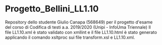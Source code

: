 # Progetto_Bellini_LL1.10
Repository dello studente Giulio Canapa (568649) per il progetto d'esame del corso di Codifica di testi a.a. 2019/2020 (Unipi - InfoUma Triennale)
Il file LL1.10.xml è stato validato con xmllint e il file LL1.10.html è stato generato applicando il comando xsltproc sui file transform.xsl e LL1.10.xml.
